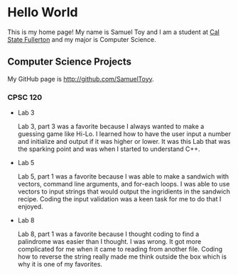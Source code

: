 # Hello World

This is my home page! My name is Samuel Toy and I am a student at [Cal State Fullerton](http://www.fullerton.edu/) and my major is Computer Science.

## Computer Science Projects

My GitHub page is http://github.com/SamuelToyy.

### CPSC 120

* Lab 3

    Lab 3, part 3 was a favorite because I always wanted to make a guessing 
    game like Hi-Lo. I learned how to have the user input a number and 
    initialize and output if it was higher or lower. It was this Lab that was 
    the sparking point and was when I started to understand C++.

* Lab 5

    Lab 5, part 1 was a favorite because I was able to make a sandwich with 
    vectors, command line arguments, and for-each loops. I was able to use 
    vectors to input strings that would output the ingridients in the sandwich 
    recipe. Coding the input validation was a keen task for me to do that I 
    enjoyed.
    

* Lab 8

    Lab 8, part 1 was a favorite because I thought coding to find a palindrome 
    was easier than I thought. I was wrong. It got more complicated for me when it came to 
    reading from another file. Coding how to reverse the string really made me think 
    outside the box which is why it is one of my favorites.